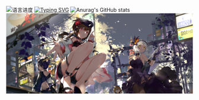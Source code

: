 ![语言进度](https://github-readme-stats.vercel.app/api/top-langs/?username=clover1420&layout=compact&langs_count=10&locale=cn&theme=dark)
[![Typing SVG](https://readme-typing-svg.demolab.com?font=&weight=200&size=25&pause=1000&color=846EF7&background=D73CFF00&width=300&lines=%E9%86%89%E5%90%8E%E4%B8%8D%E7%9F%A5%E5%A4%A9%E5%9C%A8%E6%B0%B4;%E6%BB%A1%E8%88%B9%E6%B8%85%E6%A2%A6%E5%8E%8B%E6%98%9F%E6%B2%B3)](https://git.io/typing-svg)
![Anurag's GitHub stats](https://github-readme-stats.vercel.app/api/?username=clover1420&show_icons=true&count_private=true&langs_count=3&locale=cn&theme=dark)
![image](https://github.com/clover1420/clover1420/blob/main/aa.png)